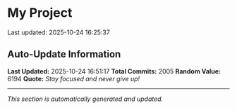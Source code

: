 # My Project


Last updated: 2025-10-24 16:25:37




























































































































































































































































































































































































































































































































































































































































































































































































































































































































































































































































































































































































































































































































































































































































































































































































































































































































































































































































































































































































































































































































































































































































































































































































































































































## Auto-Update Information

**Last Updated:** 2025-10-24 16:51:17
**Total Commits:** 2005
**Random Value:** 6194
**Quote:** _Stay focused and never give up!_

---
_This section is automatically generated and updated._